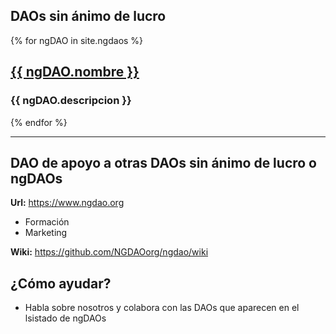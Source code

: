 ## DAOs sin ánimo de lucro

{% for ngDAO in site.ngdaos %}
    <div>
        <h2><a href="{{ ngDAO.web }}">{{ ngDAO.nombre }}</a></h2>
        <h3>{{ ngDAO.descripcion }}</h3>
    </div>
{% endfor %}

---

## DAO de apoyo a otras DAOs sin ánimo de lucro o ngDAOs
**Url:** https://www.ngdao.org
* Formación
* Marketing

**Wiki:** https://github.com/NGDAOorg/ngdao/wiki

## ¿Cómo ayudar?
* Habla sobre nosotros y colabora con las DAOs que aparecen en el lsistado de ngDAOs

